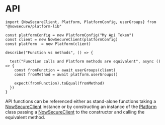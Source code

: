 # API

```tsx
import {NowSecureClient, Platform, PlatformConfig, userGroups} from "@nowsecure/platform-lib"

const platformConfig = new PlatformConfig("My Api Token")
const client = new NowSecureClient(platformConfig)
const platform  = new Platform(client)

describe("Function vs methods", () => {

  test("Function calls and Platform methods are equivalent", async () => {
    const fromFunction = await userGroups(client)
    const fromMethod = await platform.userGroups()

    expect(fromFunction).toEqual(fromMethod)
  })
}

```

API functions can be referenced either as stand-alone functions taking a [NowSecureClient](#nowsecureclient)
instance or by constructing an instance of the [Platform](#platform) class passing a [NowSecureClient](#nowsecureclient) to the constructor and calling the equivalent method.
